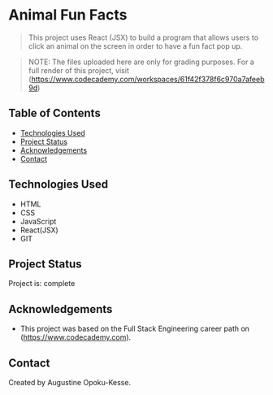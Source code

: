 # Animal Fun Facts
> This project uses React (JSX) to build a program that allows users to click an animal on the screen in order to have a fun fact pop up.

>NOTE: The files uploaded here are only for grading purposes. For a full render of this project, visit (https://www.codecademy.com/workspaces/61f42f378f6c970a7afeeb9d) 

## Table of Contents
* [Technologies Used](#technologies-used)
* [Project Status](#project-status)
* [Acknowledgements](#acknowledgements)
* [Contact](#contact)


## Technologies Used
- HTML
- CSS
- JavaScript
- React(JSX)
- GIT


## Project Status
Project is: complete


## Acknowledgements
- This project was based on the Full Stack Engineering career path on (https://www.codecademy.com).


## Contact
Created by Augustine Opoku-Kesse.
